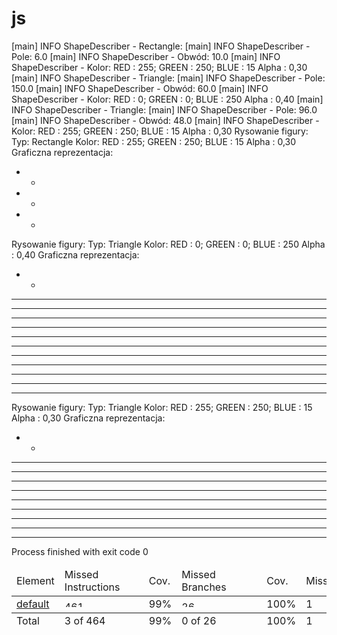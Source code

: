 # js
[main] INFO ShapeDescriber - Rectangle:
[main] INFO ShapeDescriber - Pole: 6.0
[main] INFO ShapeDescriber - Obwód: 10.0
[main] INFO ShapeDescriber - Kolor: RED : 255; GREEN : 250; BLUE : 15 Alpha : 0,30
[main] INFO ShapeDescriber - Triangle:
[main] INFO ShapeDescriber - Pole: 150.0
[main] INFO ShapeDescriber - Obwód: 60.0
[main] INFO ShapeDescriber - Kolor: RED : 0; GREEN : 0; BLUE : 250 Alpha : 0,40
[main] INFO ShapeDescriber - Triangle:
[main] INFO ShapeDescriber - Pole: 96.0
[main] INFO ShapeDescriber - Obwód: 48.0
[main] INFO ShapeDescriber - Kolor: RED : 255; GREEN : 250; BLUE : 15 Alpha : 0,30
Rysowanie figury:
Typ: Rectangle
Kolor: RED : 255; GREEN : 250; BLUE : 15 Alpha : 0,30
Graficzna reprezentacja:
* *
* *
* *


Rysowanie figury:
Typ: Triangle
Kolor: RED : 0; GREEN : 0; BLUE : 250 Alpha : 0,40
Graficzna reprezentacja:
* *
* * * *
* * * * * *
* * * * * * * *
* * * * * * * * * *
* * * * * * * * * * * * *
* * * * * * * * * * * * * * *
* * * * * * * * * * * * * * * * *
   * * * * * * * * * * * * * * * * * * * 
  * * * * * * * * * * * * * * * * * * * * * 
 * * * * * * * * * * * * * * * * * * * * * * * 
* * * * * * * * * * * * * * * * * * * * * * * * * 


Rysowanie figury:
Typ: Triangle
Kolor: RED : 255; GREEN : 250; BLUE : 15 Alpha : 0,30
Graficzna reprezentacja:
* *
* * * *
* * * * * *
* * * * * * * *
* * * * * * * * * *
* * * * * * * * * * * *
   * * * * * * * * * * * * * * 
  * * * * * * * * * * * * * * * * 
 * * * * * * * * * * * * * * * * * * 
* * * * * * * * * * * * * * * * * * * * 



Process finished with exit code 0



<table class="coverage" cellspacing="0" id="coveragetable"><thead><tr><td class="down sortable" id="a" onclick="toggleSort(this)">Element</td><td class="sortable bar" id="b" onclick="toggleSort(this)">Missed Instructions</td><td class="sortable ctr2" id="c" onclick="toggleSort(this)">Cov.</td><td class="sortable bar" id="d" onclick="toggleSort(this)">Missed Branches</td><td class="sortable ctr2" id="e" onclick="toggleSort(this)">Cov.</td><td class="sortable ctr1" id="f" onclick="toggleSort(this)">Missed</td><td class="sortable ctr2" id="g" onclick="toggleSort(this)">Cxty</td><td class="sortable ctr1" id="h" onclick="toggleSort(this)">Missed</td><td class="sortable ctr2" id="i" onclick="toggleSort(this)">Lines</td><td class="sortable ctr1" id="j" onclick="toggleSort(this)">Missed</td><td class="sortable ctr2" id="k" onclick="toggleSort(this)">Methods</td><td class="sortable ctr1" id="l" onclick="toggleSort(this)">Missed</td><td class="sortable ctr2" id="m" onclick="toggleSort(this)">Classes</td></tr></thead><tfoot><tr><td>Total</td><td class="bar">3 of 464</td><td class="ctr2">99%</td><td class="bar">0 of 26</td><td class="ctr2">100%</td><td class="ctr1">1</td><td class="ctr2">36</td><td class="ctr1">1</td><td class="ctr2">90</td><td class="ctr1">1</td><td class="ctr2">23</td><td class="ctr1">0</td><td class="ctr2">7</td></tr></tfoot><tbody><tr><td id="a0"><a href="http://localhost:63342/js/lab_3/target/site/jacoco/default/index.html#dn-a" class="el_package">default</a></td><td class="bar" id="b0"><img src="jacoco-resources/greenbar.gif" width="119" height="10" title="461" alt="461"></td><td class="ctr2" id="c0">99%</td><td class="bar" id="d0"><img src="jacoco-resources/greenbar.gif" width="120" height="10" title="26" alt="26"></td><td class="ctr2" id="e0">100%</td><td class="ctr1" id="f0">1</td><td class="ctr2" id="g0">36</td><td class="ctr1" id="h0">1</td><td class="ctr2" id="i0">90</td><td class="ctr1" id="j0">1</td><td class="ctr2" id="k0">23</td><td class="ctr1" id="l0">0</td><td class="ctr2" id="m0">7</td></tr></tbody></table>